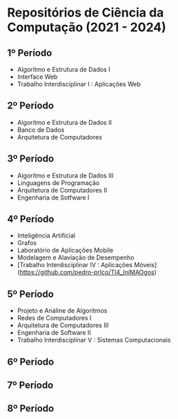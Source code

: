 # Repositórios de Ciência da Computação (2021 - 2024)

## 1º Período 
* Algoritmo e Estrutura de Dados I
* Interface Web
* Trabalho Interdisciplinar I : Aplicações Web

## 2º Período
* Algoritmo e Estrutura de Dados II
* Banco de Dados
* Arquitetura de Computadores

## 3º Período
* Algoritmo e Estrutura de Dados III
* Linguagens de Programação
* Arquitetura de Computadores II
* Engenharia de Sotfware I

## 4º Período
* Inteligência Artificial 
* Grafos
* Laboratório de Aplicações Mobile
* Modelagem e Alaviação de Desempenho
* [Trabalho Interdisciplinar IV : Aplicações Móveis] (https://github.com/pedro-prlco/TI4_IniMAOgos)

## 5º Período
* Projeto e Análine de Algoritmos
* Redes de Computadores I
* Arquitetura de Computadores III
* Engenharia de Software II
* Trabalho Interdisciplinar V : Sistemas Computacionais

## 6º Período


## 7º Período


## 8º Período
